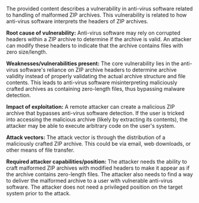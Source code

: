 The provided content describes a vulnerability in anti-virus software related to handling of malformed ZIP archives. This vulnerability is related to how anti-virus software interprets the headers of ZIP archives.

**Root cause of vulnerability:**
Anti-virus software may rely on corrupted headers within a ZIP archive to determine if the archive is valid. An attacker can modify these headers to indicate that the archive contains files with zero size/length.

**Weaknesses/vulnerabilities present:**
The core vulnerability lies in the anti-virus software's reliance on ZIP archive headers to determine archive validity instead of properly validating the actual archive structure and file contents. This leads to anti-virus software misinterpreting maliciously crafted archives as containing zero-length files, thus bypassing malware detection.

**Impact of exploitation:**
A remote attacker can create a malicious ZIP archive that bypasses anti-virus software detection. If the user is tricked into accessing the malicious archive (likely by extracting its contents), the attacker may be able to execute arbitrary code on the user's system.

**Attack vectors:**
The attack vector is through the distribution of a maliciously crafted ZIP archive. This could be via email, web downloads, or other means of file transfer.

**Required attacker capabilities/position:**
The attacker needs the ability to craft malformed ZIP archives with modified headers to make it appear as if the archive contains zero-length files.  The attacker also needs to find a way to deliver the malformed archive to a user with vulnerable anti-virus software. The attacker does not need a privileged position on the target system prior to the attack.